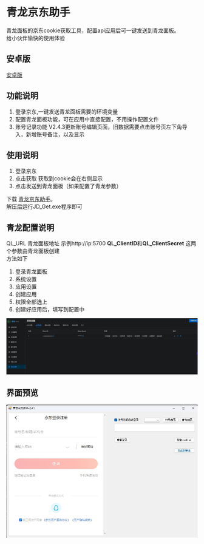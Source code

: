 # 青龙京东助手
青龙面板的京东cookie获取工具，配置api应用后可一键发送到青龙面板。
 <br />给小伙伴愉快的使用体验


## 安卓版
[安卓版](https://github.com/yclown/jdck-android)
 
## 功能说明
1. 登录京东,一键发送青龙面板需要的环境变量
2. 配置青龙面板功能，可在应用中直接配置，不用操作配置文件
3. 账号记录功能 
     V2.4.3更新账号编辑页面，旧数据需要点击账号页左下角导入，新增账号备注，以及显示
     
    

## 使用说明
1. 登录京东
2. 点击获取 获取到cookie会在右侧显示
3. 点击发送到青龙面板（如果配置了青龙参数）

下载 [青龙京东助手](https://github.com/yclown/ql_jd_cookie/releases)。
 <br />解压后运行JD_Get.exe程序即可

## 青龙配置说明
QL_URL 青龙面板地址 示例http://ip:5700
**QL_ClientID**和**QL_ClientSecret** 这两个参数由青龙面板创建
 <br />方法如下  <br />
1. 登录青龙面板
2. 系统设置
3. 应用设置
4. 创建应用
5. 权限全部选上
6. 创建好应用后，填写到配置中

![image](preview/ql.png)

## 界面预览
![image](preview/main.png)
